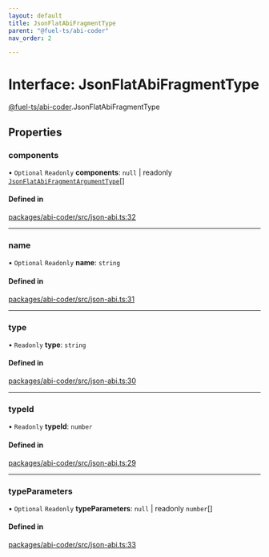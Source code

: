 ```yaml
---
layout: default
title: JsonFlatAbiFragmentType
parent: "@fuel-ts/abi-coder"
nav_order: 2

---
```


# Interface: JsonFlatAbiFragmentType

[@fuel-ts/abi-coder](../index.md).JsonFlatAbiFragmentType

## Properties

### components

• `Optional` `Readonly` **components**: ``null`` \| readonly [`JsonFlatAbiFragmentArgumentType`](JsonFlatAbiFragmentArgumentType.md)[]

#### Defined in

[packages/abi-coder/src/json-abi.ts:32](https://github.com/FuelLabs/fuels-ts/blob/master/packages/abi-coder/src/json-abi.ts#L32)

___

### name

• `Optional` `Readonly` **name**: `string`

#### Defined in

[packages/abi-coder/src/json-abi.ts:31](https://github.com/FuelLabs/fuels-ts/blob/master/packages/abi-coder/src/json-abi.ts#L31)

___

### type

• `Readonly` **type**: `string`

#### Defined in

[packages/abi-coder/src/json-abi.ts:30](https://github.com/FuelLabs/fuels-ts/blob/master/packages/abi-coder/src/json-abi.ts#L30)

___

### typeId

• `Readonly` **typeId**: `number`

#### Defined in

[packages/abi-coder/src/json-abi.ts:29](https://github.com/FuelLabs/fuels-ts/blob/master/packages/abi-coder/src/json-abi.ts#L29)

___

### typeParameters

• `Optional` `Readonly` **typeParameters**: ``null`` \| readonly `number`[]

#### Defined in

[packages/abi-coder/src/json-abi.ts:33](https://github.com/FuelLabs/fuels-ts/blob/master/packages/abi-coder/src/json-abi.ts#L33)
